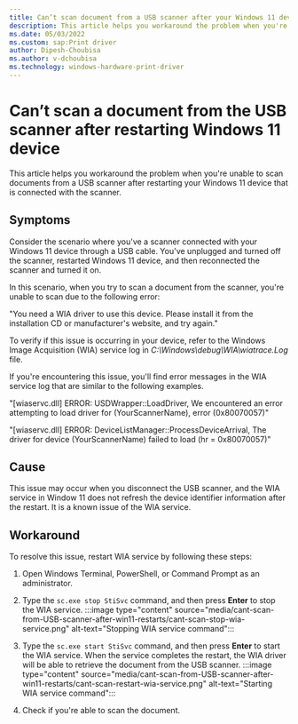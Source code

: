 ```yaml
---
title: Can’t scan document from a USB scanner after your Windows 11 device restarts
description: This article helps you workaround the problem when you're unable to scan documents from the USB scanner after restarting your Windows 11 device that is connected with the scanner.
ms.date: 05/03/2022
ms.custom: sap:Print driver
author: Dipesh-Choubisa
ms.author: v-dchoubisa
ms.technology: windows-hardware-print-driver
---
```

# Can’t scan a document from the USB scanner after restarting Windows 11 device

This article helps you workaround the problem when you're unable to scan documents from a USB scanner after restarting your Windows 11 device that is connected with the scanner.

## Symptoms

Consider the scenario where you've a scanner connected with your Windows 11 device through a USB cable. You've unplugged and turned off the scanner, restarted Windows 11 device, and then reconnected the scanner and turned it on.

In this scenario, when you try to scan a document from the scanner, you're unable to scan due to the following error:

"You need a WIA driver to use this device. Please install it from the installation CD or manufacturer's website, and try again."

To verify if this issue is occurring in your device, refer to the Windows Image Acquisition (WIA) service log in *C:\Windows\debug\WIA\wiatrace.Log* file.

If you're encountering this issue, you'll find error messages in the WIA service log that are similar to the following examples.

"[wiaservc.dll] ERROR: USDWrapper::LoadDriver, We encountered an error attempting to load driver for (YourScannerName), error (0x80070057)"

"[wiaservc.dll] ERROR: DeviceListManager::ProcessDeviceArrival, The driver for device (YourScannerName) failed to load (hr = 0x80070057)"

## Cause

This issue may occur when you disconnect the USB scanner, and the WIA service in Window 11 does not refresh the device identifier information after the restart. It is a known issue of the WIA service.

## Workaround

To resolve this issue, restart WIA service by following these steps:

1. Open Windows Terminal, PowerShell, or Command Prompt as an administrator.

1. Type the `sc.exe stop StiSvc` command, and then press **Enter** to stop the WIA service.
   :::image type="content" source="media/cant-scan-from-USB-scanner-after-win11-restarts/cant-scan-stop-wia-service.png" alt-text="Stopping WIA service command":::

1. Type the `sc.exe start StiSvc` command, and then press **Enter** to start the WIA service. When the service completes the restart, the WIA driver will be able to retrieve the document from the USB scanner.
   :::image type="content" source="media/cant-scan-from-USB-scanner-after-win11-restarts/cant-scan-restart-wia-service.png" alt-text="Starting WIA service command":::

1. Check if you're able to scan the document.
